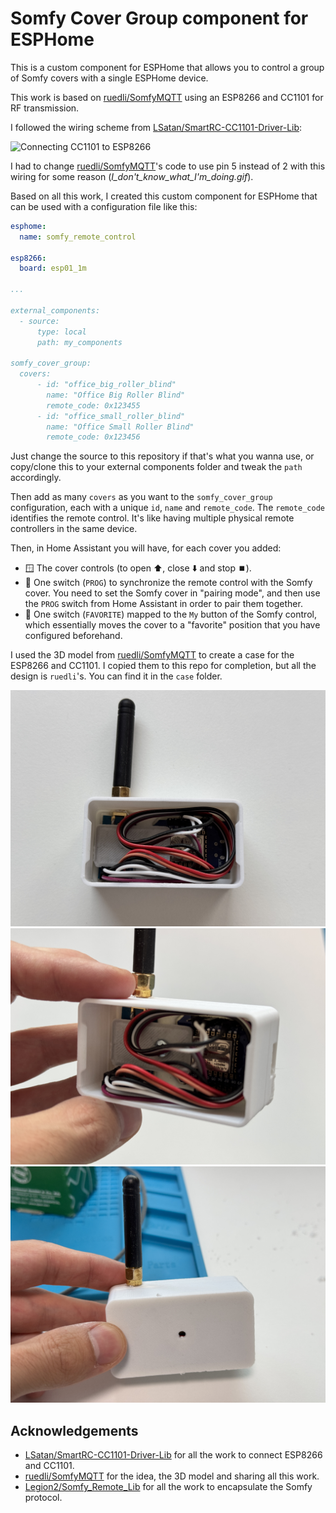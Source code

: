 # Somfy Cover Group component for ESPHome

This is a custom component for ESPHome that allows you to control a group of Somfy covers with a single ESPHome device.

This work is based on [ruedli/SomfyMQTT](https://github.com/ruedli/SomfyMQTT) using an ESP8266 and CC1101 for RF transmission.

I followed the wiring scheme from [LSatan/SmartRC-CC1101-Driver-Lib](https://github.com/LSatan/SmartRC-CC1101-Driver-Lib):

![Connecting CC1101 to ESP8266](img/Esp8266_CC1101.png)

I had to change [ruedli/SomfyMQTT](https://github.com/ruedli/SomfyMQTT)'s code to use pin 5 instead of 2 with this wiring for some reason (_I_don't_know_what_I'm_doing.gif_).

Based on all this work, I created this custom component for ESPHome that can be used with a configuration file like this:

```yaml
esphome:
  name: somfy_remote_control

esp8266:
  board: esp01_1m

...

external_components:
  - source:
      type: local
      path: my_components

somfy_cover_group:
  covers:
      - id: "office_big_roller_blind"
        name: "Office Big Roller Blind"
        remote_code: 0x123455
      - id: "office_small_roller_blind"
        name: "Office Small Roller Blind"
        remote_code: 0x123456
```

Just change the source to this repository if that's what you wanna use, or copy/clone this to your external components folder and tweak the `path` accordingly.

Then add as many `covers` as you want to the `somfy_cover_group` configuration, each with a unique `id`, `name` and `remote_code`. The `remote_code` identifies the remote control. It's like having multiple physical remote controllers in the same device.

Then, in Home Assistant you will have, for each cover you added:
- 🪟 The cover controls (to open ⬆️, close ⬇️ and stop ⏹️).
- 🔘 One switch (`PROG`) to synchronize the remote control with the Somfy cover. You need to set the Somfy cover in "pairing mode", and then use the `PROG` switch from Home Assistant in order to pair them together.
- 🔘 One switch (`FAVORITE`) mapped to the `My` button of the Somfy control, which essentially moves the cover to a "favorite" position that you have configured beforehand.

I used the 3D model from [ruedli/SomfyMQTT](https://github.com/ruedli/SomfyMQTT) to create a case for the ESP8266 and CC1101. I copied them to this repo for completion, but all the design is `ruedli`'s. You can find it in the `case` folder.

![Pic Case 1](img/Pic%20Case%201.JPG)
![Pic Case 2](img/Pic%20Case%202.JPG)
![Pic Case 3](img/Pic%20Case%203.JPG)

## Acknowledgements

- [LSatan/SmartRC-CC1101-Driver-Lib](https://github.com/LSatan/SmartRC-CC1101-Driver-Lib) for all the work to connect ESP8266 and CC1101.
- [ruedli/SomfyMQTT](https://github.com/ruedli/SomfyMQTT) for the idea, the 3D model and sharing all this work.
- [Legion2/Somfy_Remote_Lib](https://github.com/Legion2/Somfy_Remote_Lib) for all the work to encapsulate the Somfy protocol.
